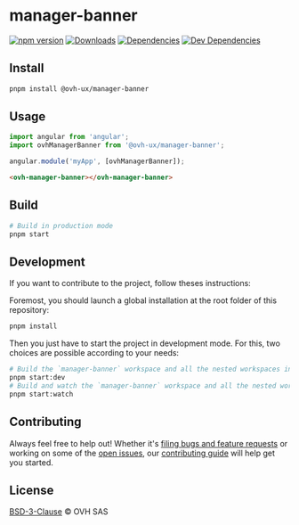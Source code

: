 # manager-banner

[![npm version](https://badgen.net/npm/v/@ovh-ux/manager-banner)](https://www.npmjs.com/package/@ovh-ux/manager-banner) [![Downloads](https://badgen.net/npm/dt/@ovh-ux/manager-banner)](https://npmjs.com/package/@ovh-ux/manager-banner) [![Dependencies](https://badgen.net/david/dep/ovh-ux/manager/packages/manager/modules/banner)](https://npmjs.com/package/@ovh-ux/manager-banner?activeTab=dependencies) [![Dev Dependencies](https://badgen.net/david/dev/ovh-ux/manager/packages/manager/modules/banner)](https://npmjs.com/package/@ovh-ux/manager-banner?activeTab=dependencies)

## Install

```sh
pnpm install @ovh-ux/manager-banner
```

## Usage

```js
import angular from 'angular';
import ovhManagerBanner from '@ovh-ux/manager-banner';

angular.module('myApp', [ovhManagerBanner]);
```

```html
<ovh-manager-banner></ovh-manager-banner>
````

## Build

```sh
# Build in production mode
pnpm start
```

## Development

If you want to contribute to the project, follow theses instructions:

Foremost, you should launch a global installation at the root folder of this repository:

```sh
pnpm install
```

Then you just have to start the project in development mode. For this, two choices are possible according to your needs:

```sh
# Build the `manager-banner` workspace and all the nested workspaces in development mode and watch only `manager-banner` workspace
pnpm start:dev
# Build and watch the `manager-banner` workspace and all the nested workspaces in development mode
pnpm start:watch
```

## Contributing

Always feel free to help out! Whether it's [filing bugs and feature requests](https://github.com/ovh/manager/issues/new) or working on some of the [open issues](https://github.com/ovh/manager/issues), our [contributing guide](https://github.com/ovh/manager/blob/master/CONTRIBUTING.md) will help get you started.

## License

[BSD-3-Clause](LICENSE) © OVH SAS
